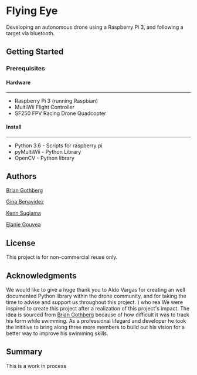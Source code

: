 # Flying Eye
Developing an autonomous drone using a Raspberry Pi 3, and following a target via bluetooth.

## Getting Started

### Prerequisites

#### Hardware
---------------------
* Raspberry Pi 3 (running Raspbian)
* MultiWii Flight Controller
* SF250 FPV Racing Drone Quadcopter

#### Install
---------------------
* Python 3.6 - Scripts for raspberry pi
* pyMultiWii - Python Library
* OpenCV - Python library

## Authors

[Brian Gothberg](https://github.com/brn-gthbrg)

[Gina Benavidez](https://github.com/gbenavid)

[Kenn Sugiama](https://github.com/KennSugiyama)

[Elanie Gouvea](https://github.com/elaineGouvea)

## License
This project is for non-commercial reuse only.

## Acknowledgments
We would like to give a huge thank you to Aldo Vargas for creating an well documented Python library within the drone community, and for taking the time to advise and support us throughout this project. 
) who rea
We were inspired to create this project after a realization of this project's impact. The idea is sourced from [Brian Gothberg](https://github.com/brn-gthbrg) because of how difficult it was to track his form while swimming. As a professional lifegard and developer he took the inititive to bring along three more members to build out his vision for a better way to improve his swimming skills.

## Summary
This is a work in process
